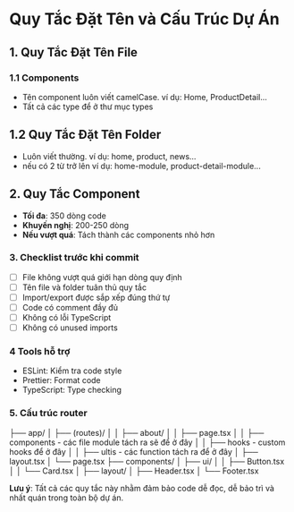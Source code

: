 # Quy Tắc Đặt Tên và Cấu Trúc Dự Án

## 1. Quy Tắc Đặt Tên File

### 1.1 Components

- Tên component luôn viết camelCase. ví dụ: Home, ProductDetail...
- Tất cả các type để ở thư mục types

## 1.2 Quy Tắc Đặt Tên Folder

- Luôn viết thường.
  ví dụ: home, product, news...
- nếu có 2 từ trở lên
  ví dụ: home-module, product-detail-module...

## 2. Quy Tắc Component

- **Tối đa**: 350 dòng code
- **Khuyến nghị**: 200-250 dòng
- **Nếu vượt quá**: Tách thành các components nhỏ hơn

### 3. Checklist trước khi commit

- [ ] File không vượt quá giới hạn dòng quy định
- [ ] Tên file và folder tuân thủ quy tắc
- [ ] Import/export được sắp xếp đúng thứ tự
- [ ] Code có comment đầy đủ
- [ ] Không có lỗi TypeScript
- [ ] Không có unused imports

### 4 Tools hỗ trợ

- ESLint: Kiểm tra code style
- Prettier: Format code
- TypeScript: Type checking

### 5. Cấu trúc router

├── app/
│ ├── (routes)/
│ │ ├── about/
│ │ ├── page.tsx
│ │ ├── components - các file module tách ra sẽ để ở đây
│ │ ├── hooks - custom hooks để ở đây
│ │ ├── ultis - các function tách ra để ở đây
│ ├── layout.tsx
│ └── page.tsx
├── components/
│ ├── ui/
│ │ ├── Button.tsx
│ │ └── Card.tsx
│ ├── layout/
│ ├── Header.tsx
│ └── Footer.tsx

**Lưu ý**: Tất cả các quy tắc này nhằm đảm bảo code dễ đọc, dễ bảo trì và nhất quán trong toàn bộ dự án.
